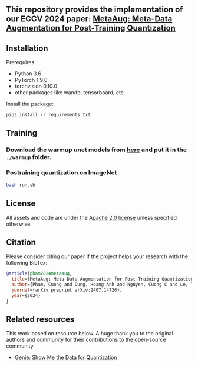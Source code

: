 <!-- <div align="center">    -->
  
## This repository provides the implementation of our ECCV 2024 paper: [MetaAug: Meta-Data Augmentation for Post-Training Quantization](https://arxiv.org/abs/2407.14726)
</div>

## Installation

Prerequires:

- Python 3.6
- PyTorch 1.9.0
- torchvision 0.10.0
- other packages like wandb, tensorboard, etc.

Install the package:
```
pip3 install -r requirements.txt
```


## Training
### Download the warmup unet models from [here](https://drive.google.com/file/d/14lWmQ1oLo9jyH2O-yB9vSXluKYgMdUAb/view?usp=sharing) and put it in the `./warmup` folder.
### Postraining quantization on ImageNet
  ```bash
  bash run.sh
  ```

## License <a name="license"></a>

All assets and code are under the [Apache 2.0 license](./LICENSE) unless specified otherwise.


## Citation <a name="citation"></a>

Please consider citing our paper if the project helps your research with the following BibTex:

```bibtex
@article{pham2024metaaug,
  title={MetaAug: Meta-Data Augmentation for Post-Training Quantization},
  author={Pham, Cuong and Dung, Hoang Anh and Nguyen, Cuong C and Le, Trung and Phung, Dinh and Carneiro, Gustavo and Do, Thanh-Toan},
  journal={arXiv preprint arXiv:2407.14726},
  year={2024}
}
```

## Related resources

This work based on resource below. A huge thank you to the original authors and community for their contributions to the open-source community.

- [Genie: Show Me the Data for Quantization](https://github.com/SamsungLabs/Genie/tree/main)


